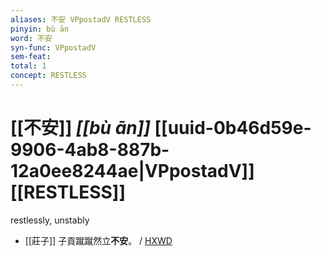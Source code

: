 ```yaml
---
aliases: 不安 VPpostadV RESTLESS
pinyin: bù ān
word: 不安
syn-func: VPpostadV
sem-feat: 
total: 1
concept: RESTLESS 
---
```

# [[不安]] *[[bù ān]]*  [[uuid-0b46d59e-9906-4ab8-887b-12a0ee8244ae|VPpostadV]] [[RESTLESS]]
restlessly, unstably
 - [[莊子]] 子貢蹴蹴然立**不安**。 / [HXWD](https://hxwd.org/textview.html?location=KR5c0126_tls_014-14a.42)
